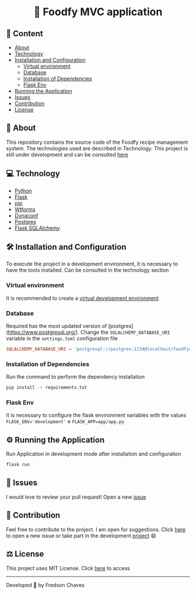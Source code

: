 <h1 align="center">
    🍔 Foodfy MVC application
</h1>

## 📌 Content

- [About](#-about)
- [Technology](#-technology)
- [Installation and Configuration](#installation-and-configuration)
   - [Virtual environment](#virtual-environment)
   - [Database](#database)
   - [Installation of Dependencies](#installation-of-dependencies)
   - [Flask Env](#flask-env)
- [Running the Application](#running-the-application)
- [Issues](#-issues)
- [Contribution](#-contribution)
- [License](#license)

## 🚀 About

This repository contains the source code of the Foodfy recipe management system. The technologies used are described in Technology. This project is still under development and can be consulted [here](https://github.com/fredsonchaves07/foodfy/projects/1)


## 💻 Technology

- [Python](https://www.python.org/)
- [Flask](https://flask.palletsprojects.com/en/1.1.x/)
- [pip](https://pypi.org/project/pip/)
- [Wtforms](https://wtforms.readthedocs.io/en/2.3.x/)
- [Dynaconf](https://www.dynaconf.com/)
- [Postgres](https://www.postgresql.org/)
- [Flask SQLAlchemy](https://flask-sqlalchemy.palletsprojects.com/en/2.x/)

## 🛠️ Installation and Configuration

To execute the project in a development environment, it is necessary to have the tools installed. Can be consulted in the technology section

### Virtual environment

It is recommended to create a [virtual development environment](https://docs.python.org/3/library/venv.html)


### Database

Required has the most updated version of [postgres] (https://www.postgresql.org/). Change the `SQLALCHEMY_DATABASE_URI` variable in the `settings.toml` configuration file

```toml
SQLALCHEMY_DATABASE_URI = 'postgresql://postgres:1234@localhost/foodfydb'
```

### Installation of Dependencies

Run the command to perform the dependency installation

```bash
pip install -r requirements.txt
```

### Flask Env

It is necessary to configure the flask environment variables with the values `FLASK_ENV='development'` e `FLASK_APP=app/app.py`


## ⚙️ Running the Application

Run Application in development mode after installation and configuration

```bash
flask run
```

## 🐛 Issues

I would love to review your pull request! Open a new [issue](https://github.com/fredsonchaves07/foodfy/issues)

## 🤝 Contribution

Feel free to contribute to the project. I am open for suggestions. Click [here](https://github.com/fredsonchaves07/christmas-letter-api/issues) to open a new issue or take part in the development [project](https://github.com/fredsonchaves07/foodfy/projects/1) :smile:

## ⚖️ License

This project uses MIT License. Click [here](https://github.com/fredsonchaves07/foodfy/blob/main/LICENSE) to access


---
Developed :blue_heart: by  Fredson Chaves